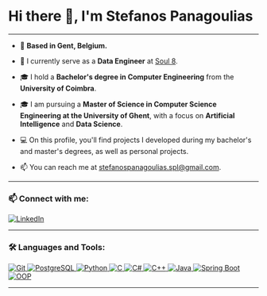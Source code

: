 # Hi there 👋, I'm Stefanos Panagoulias

---

- 📍 **Based in Gent, Belgium.**

- 💼 I currently serve as a **Data Engineer** at [Soul 8](https://www.soul8.com/?utm_medium=cpc&utm_source=google&utm_campaign=institucional&gad_source=1&gclid=Cj0KCQjwhb60BhClARIsABGGtw8Tg368TyUWgJPp1TeyruG3K0t0l0un3oaL6G7F7at90svL5C8lGqkaAurgEALw_wcB).

- 🎓 I hold a **Bachelor's degree in Computer Engineering** from the **University of Coimbra**.

- 🎓 I am pursuing a **Master of Science in Computer Science Engineering at the University of Ghent**, with a focus on **Artificial Intelligence** and **Data Science**.

- 💻 On this profile, you'll find projects I developed during my bachelor's and master's degrees, as well as personal projects.

- 📫 You can reach me at [stefanospanagoulias.spl@gmail.com](mailto:stefanospanagoulias.spl@gmail.com).

---

### 📫 Connect with me:

[![LinkedIn](https://img.shields.io/badge/-LinkedIn-blue?style=flat-square&logo=Linkedin&logoColor=white)](https://www.linkedin.com/in/stefanos-panagoulias-lucena-4306a6248)

---

### 🛠️ Languages and Tools:

<p align="left">
  <a href="https://git-scm.com/" target="_blank">
    <img src="https://img.shields.io/badge/-Git-F05032?style=flat-square&logo=git&logoColor=white" alt="Git"/>
  </a>
  <a href="https://www.postgresql.org/" target="_blank">
    <img src="https://img.shields.io/badge/-PostgreSQL-336791?style=flat-square&logo=postgresql&logoColor=white" alt="PostgreSQL"/>
  </a>
  <a href="https://www.python.org/" target="_blank">
    <img src="https://img.shields.io/badge/-Python-3776AB?style=flat-square&logo=python&logoColor=white" alt="Python"/>
  </a>
  <a href="https://www.iso.org/standard/74528.html" target="_blank">
    <img src="https://img.shields.io/badge/-C-00599C?style=flat-square&logo=c&logoColor=white" alt="C"/>
  </a>
  <a href="https://docs.microsoft.com/en-us/dotnet/csharp/" target="_blank">
    <img src="https://img.shields.io/badge/-C%23-239120?style=flat-square&logo=c-sharp&logoColor=white" alt="C#"/>
  </a>
  <a href="https://isocpp.org/" target="_blank">
    <img src="https://img.shields.io/badge/-C++-00599C?style=flat-square&logo=c%2B%2B&logoColor=white" alt="C++"/>
  </a>
  <a href="https://www.java.com/" target="_blank">
    <img src="https://img.shields.io/badge/-Java-007396?style=flat-square&logo=java&logoColor=white" alt="Java"/>
  </a>
  <a href="https://spring.io/projects/spring-boot" target="_blank">
    <img src="https://img.shields.io/badge/-Spring%20Boot-6DB33F?style=flat-square&logo=spring-boot&logoColor=white" alt="Spring Boot"/>
  </a>
  <a href="https://en.wikipedia.org/wiki/Object-oriented_programming" target="_blank">
    <img src="https://img.shields.io/badge/-OOP-1A1A1A?style=flat-square&logo=oop&logoColor=white" alt="OOP"/>
  </a>
</p>

---
